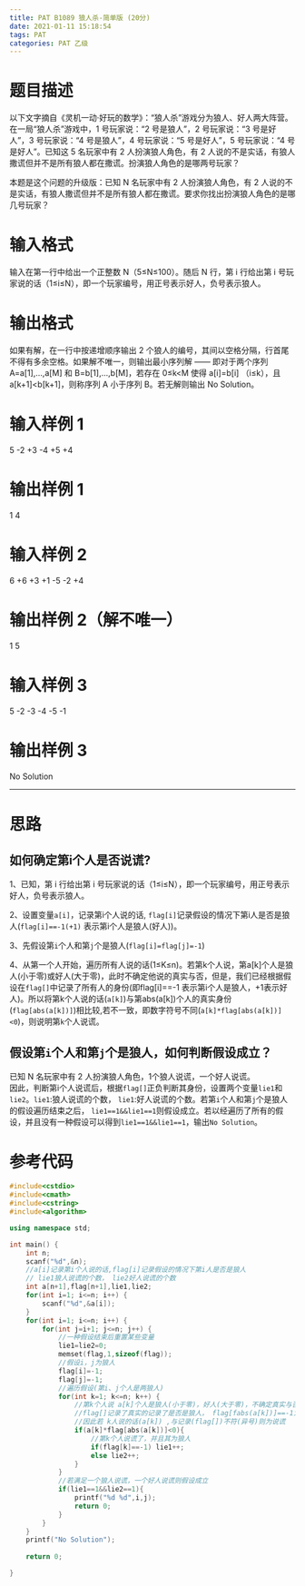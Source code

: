 ```yaml
---
title: PAT B1089 狼人杀-简单版 (20分)
date: 2021-01-11 15:18:54
tags: PAT
categories: PAT 乙级
---
```

# 题目描述
以下文字摘自《灵机一动·好玩的数学》：“狼人杀”游戏分为狼人、好人两大阵营。在一局“狼人杀”游戏中，1 号玩家说：“2 号是狼人”，2 号玩家说：“3 号是好人”，3 号玩家说：“4 号是狼人”，4 号玩家说：“5 号是好人”，5 号玩家说：“4 号是好人”。已知这 5 名玩家中有 2 人扮演狼人角色，有 2 人说的不是实话，有狼人撒谎但并不是所有狼人都在撒谎。扮演狼人角色的是哪两号玩家？

本题是这个问题的升级版：已知 N 名玩家中有 2 人扮演狼人角色，有 2 人说的不是实话，有狼人撒谎但并不是所有狼人都在撒谎。要求你找出扮演狼人角色的是哪几号玩家？

# 输入格式
输入在第一行中给出一个正整数 N（5≤N≤100）。随后 N 行，第 i 行给出第 i 号玩家说的话（1≤i≤N），即一个玩家编号，用正号表示好人，负号表示狼人。

# 输出格式
如果有解，在一行中按递增顺序输出 2 个狼人的编号，其间以空格分隔，行首尾不得有多余空格。如果解不唯一，则输出最小序列解 —— 即对于两个序列 A=a[1],...,a[M] 和 B=b[1],...,b[M]，若存在 0≤k<M 使得 a[i]=b[i] （i≤k），且 a[k+1]<b[k+1]，则称序列 A 小于序列 B。若无解则输出 No Solution。

# 输入样例 1
5
-2
+3
-4
+5
+4
# 输出样例 1
1 4
# 输入样例 2
6
+6
+3
+1
-5
-2
+4
# 输出样例 2（解不唯一）
1 5
# 输入样例 3
5
-2
-3
-4
-5
-1
# 输出样例 3
No Solution
<hr>

# 思路

## 如何确定第i个人是否说谎? <br>
 1、已知，第 i 行给出第 i 号玩家说的话（1≤i≤N），即一个玩家编号，用正号表示好人，负号表示狼人。<br>

 2、设置变量`a[i]`，记录第i个人说的话, `flag[i]`记录假设的情况下第i人是否是狼人(`flag[i]==-1(+1)` 表示第i个人是狼人(好人))。<br>

 3、先假设第`i`个人和第`j`个是狼人(`flag[i]=flag[j]=-1`)<br>

 4、从第一个人开始，遍历所有人说的话(1≤K≤n)。若第k个人说，第a[k]个人是狼人(小于零)或好人(大于零)，此时不确定他说的真实与否，但是，我们已经根据假设在`flag[]`中记录了所有人的身份(即flag[i]==-1 表示第i个人是狼人，+1表示好人)。所以将第k个人说的话(`a[k]`)与第abs(a[k])个人的真实身份(`flag[abs(a[k])]`)相比较,若不一致，即数字符号不同(`a[k]*flag[abs(a[k])]<0`)，则说明第`k`个人说谎。

## 假设第`i`个人和第`j`个是狼人，如何判断假设成立？ <br>

已知 N 名玩家中有 2 人扮演狼人角色，1个狼人说谎，一个好人说谎。<br>
因此，判断第i个人说谎后，根据`flag[]`正负判断其身份，设置两个变量`lie1`和`lie2`。`lie1`:狼人说谎的个数， `lie1`:好人说谎的个数。若第`i`个人和第`j`个是狼人的假设遍历结束之后，
`lie1==1&&lie1==1`则假设成立。若以经遍历了所有的假设，并且没有一种假设可以得到`lie1==1&&lie1==1`，输出`No Solution`。

# 参考代码
```c++
#include<cstdio>
#include<cmath>
#include<cstring>
#include<algorithm>

using namespace std;

int main() {
	int n;
	scanf("%d",&n);
	//a[i]记录第i个人说的话,flag[i]记录假设的情况下第i人是否是狼人
	// lie1狼人说谎的个数， lie2好人说谎的个数 
	int a[n+1],flag[n+1],lie1,lie2;
	for(int i=1; i<=n; i++) {
		scanf("%d",&a[i]);
	}
	for(int i=1; i<=n; i++) {
		for(int j=i+1; j<=n; j++) {
            //一种假设结束后重置某些变量
			lie1=lie2=0; 
			memset(flag,1,sizeof(flag));
			//假设i，j为狼人
			flag[i]=-1;
			flag[j]=-1;
			//遍历假设(第i、j个人是两狼人)
			for(int k=1; k<=n; k++) {
				//第k个人说 a[k]个人是狼人(小于零)，好人(大于零)，不确定真实与否 
				//flag[]记录了真实的记录了是否是狼人， flag[fabs(a[k])]==-1为狼人，为 1 则为好人
				//因此若 k人说的话(a[k]) ,与记录(flag[])不符(异号)则为说谎 
				if(a[k]*flag[abs(a[k])]<0){
					//第k个人说谎了，并且其为狼人 
					if(flag[k]==-1) lie1++;
					else lie2++;
				}
			}
			//若满足一个狼人说谎，一个好人说谎则假设成立 
			if(lie1==1&&lie2==1){
				printf("%d %d",i,j);
				return 0;
			} 
		}
	}
	printf("No Solution");
	
	return 0;

}
```
